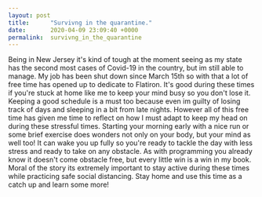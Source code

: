 ```yaml
---
layout: post
title:      "Survivng in the quarantine."
date:       2020-04-09 23:09:40 +0000
permalink:  survivng_in_the_quarantine
---
```



Being in New Jersey it's kind of tough at the moment seeing as my state has the second most cases of Covid-19 in the country, but im still able to manage. My job has been shut down since March 15th so with that a lot of free time has opened up to dedicate to Flatiron. It's good during these times if you're stuck at home like me to keep your mind busy so you don't lose it. Keeping a good schedule is a must too because even im guilty of losing track of days and sleeping in a bit from late nights. However all of this free time has given me time to reflect on how I must adapt to keep my head on during these stressful times.
    Starting your morning early with a nice run or some brief exercise does wonders not only on your body, but your mind as well too! It can wake you up fully so you're ready to tackle the day with less stress and ready to take on any obstacle. As with programming you already know it doesn't come obstacle free, but every little win is a win in my book. Moral of the story its extremely important to stay active during these times while practicing safe social distancing. Stay home and use this time as a catch up and learn some more!



